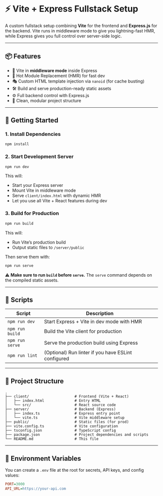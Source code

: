 # ⚡ Vite + Express Fullstack Setup

A custom fullstack setup combining **Vite** for the frontend and **Express.js** for the backend. Vite runs in middleware mode to give you lightning-fast HMR, while Express gives you full control over server-side logic.

---

## 📦 Features

- 🚀 Vite in **middleware mode** inside Express
- 🔁 Hot Module Replacement (HMR) for fast dev
- 🎭 Custom HTML template injection via `nanoid` (for cache busting)
- 🛠️ Build and serve production-ready static assets
- ⚙️ Full backend control with Express.js
- 🧠 Clean, modular project structure

---

## 🚀 Getting Started

### 1. Install Dependencies

```bash
npm install
```

### 2. Start Development Server

```bash
npm run dev
```

This will:
- Start your Express server
- Mount Vite in middleware mode
- Serve `client/index.html` with dynamic HMR
- Let you use all Vite + React features during dev

### 3. Build for Production

```bash
npm run build
```

This will:
- Run Vite’s production build
- Output static files to `/server/public`

Then serve them with:

```bash
npm run serve
```

⚠️ **Make sure to run `build` before `serve`.** The `serve` command depends on the compiled static assets.

---

## 🔧 Scripts

| Script         | Description                                      |
|----------------|--------------------------------------------------|
| `npm run dev`  | Start Express + Vite in dev mode with HMR       |
| `npm run build`| Build the Vite client for production            |
| `npm run serve`| Serve the production build using Express        |
| `npm run lint` | (Optional) Run linter if you have ESLint configured |

---

## 📁 Project Structure

```
.
├── client/                     # Frontend (Vite + React)
│   ├── index.html              # Entry HTML
│   └── src/                    # React source code
├── server/                     # Backend (Express)
│   ├── index.ts                # Express entry point
│   └── vite.ts                 # Vite middleware setup
├── public/                     # Static files (for prod)
├── vite.config.ts              # Vite configuration
├── tsconfig.json               # TypeScript config
├── package.json                # Project dependencies and scripts
└── README.md                   # This file
```

---

## 🔐 Environment Variables

You can create a `.env` file at the root for secrets, API keys, and config values:

```ini
PORT=3000
API_URL=https://your-api.com
```